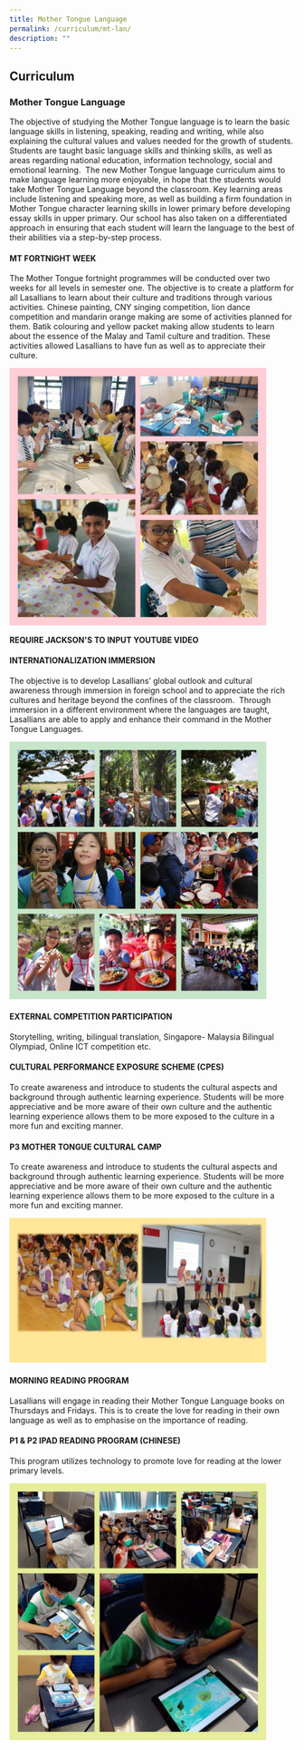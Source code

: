 ```yaml
---
title: Mother Tongue Language
permalink: /curriculum/mt-lan/
description: ""
---
```

## Curriculum

### Mother Tongue Language

The objective of studying the Mother Tongue language is to learn the basic language skills in listening, speaking, reading and writing, while also explaining the cultural values and values needed for the growth of students. Students are taught basic language skills and thinking skills, as well as areas regarding national education, information technology, social and emotional learning.  The new Mother Tongue language curriculum aims to make language learning more enjoyable, in hope that the students would take Mother Tongue Language beyond the classroom. Key learning areas include listening and speaking more, as well as building a firm foundation in Mother Tongue character learning skills in lower primary before developing essay skills in upper primary. Our school has also taken on a differentiated approach in ensuring that each student will learn the language to the best of their abilities via a step-by-step process.

#### MT FORTNIGHT WEEK

The Mother Tongue fortnight programmes will be conducted over two weeks for all levels in semester one. The objective is to create a platform for all Lasallians to learn about their culture and traditions through various activities. Chinese painting, CNY singing competition, lion dance competition and mandarin orange making are some of activities planned for them. Batik colouring and yellow packet making allow students to learn about the essence of the Malay and Tamil culture and tradition. These activities allowed Lasallians to have fun as well as to appreciate their culture.

<img src="/images/DLS MTL.jpg" style="width:90%">

**REQUIRE JACKSON'S TO INPUT YOUTUBE VIDEO**

#### INTERNATIONALIZATION IMMERSION

The objective is to develop Lasallians’ global outlook and cultural awareness through immersion in foreign school and to appreciate the rich cultures and heritage beyond the confines of the classroom.  Through immersion in a different environment where the languages are taught, Lasallians are able to apply and enhance their command in the Mother Tongue Languages.

<img src="/images/DLS MTL 2.jpg" style="width:90%">

#### EXTERNAL COMPETITION PARTICIPATION

Storytelling, writing, bilingual translation, Singapore- Malaysia Bilingual Olympiad, Online ICT competition etc.

#### CULTURAL PERFORMANCE EXPOSURE SCHEME (CPES)

To create awareness and introduce to students the cultural aspects and background through authentic learning experience. Students will be more appreciative and be more aware of their own culture and the authentic learning experience allows them to be more exposed to the culture in a more fun and exciting manner.

#### P3 MOTHER TONGUE CULTURAL CAMP 

To create awareness and introduce to students the cultural aspects and background through authentic learning experience. Students will be more appreciative and be more aware of their own culture and the authentic learning experience allows them to be more exposed to the culture in a more fun and exciting manner.

<img src="/images/DLS MTL3.jpg" style="width:90%">

#### MORNING READING PROGRAM 
Lasallians will engage in reading their Mother Tongue Language books on Thursdays and Fridays. This is to create the love for reading in their own language as well as to emphasise on the importance of reading.

#### P1 & P2 IPAD READING PROGRAM (CHINESE) 
This program utilizes technology to promote love for reading at the lower primary levels.

<img src="/images/DLS MTL4.jpg" style="width:90%">
